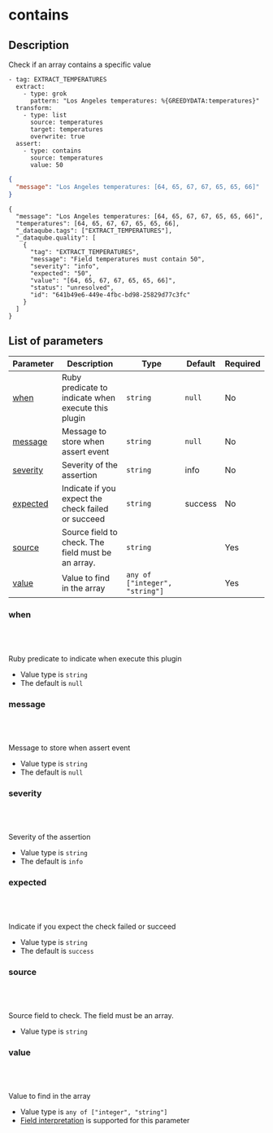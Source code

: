# contains <Badge type='tip' text='community' vertical='top' />

## Description

Check if an array contains a specific value


  <CodeGroup>
  <CodeGroupItem title='CONFIG'>

```yaml{11-13}
- tag: EXTRACT_TEMPERATURES
  extract:
    - type: grok
      pattern: "Los Angeles temperatures: %{GREEDYDATA:temperatures}"
  transform:
    - type: list
      source: temperatures
      target: temperatures
      overwrite: true
  assert:
    - type: contains
      source: temperatures
      value: 50
```

  </CodeGroupItem>
  <CodeGroupItem title='EVENT'>

```json
{
  "message": "Los Angeles temperatures: [64, 65, 67, 67, 65, 65, 66]"
}
```

  </CodeGroupItem>
  <CodeGroupItem title='OUTPUT'>

```json{5-15}
{
  "message": "Los Angeles temperatures: [64, 65, 67, 67, 65, 65, 66]",
  "temperatures": [64, 65, 67, 67, 65, 65, 66],
  "_dataqube.tags": ["EXTRACT_TEMPERATURES"],
  "_dataqube.quality": [
    {
      "tag": "EXTRACT_TEMPERATURES",
      "message": "Field temperatures must contain 50",
      "severity": "info",
      "expected": "50",
      "value": "[64, 65, 67, 67, 65, 65, 66]",
      "status": "unresolved",
      "id": "641b49e6-449e-4fbc-bd98-25829d77c3fc"
    }
  ]
}
```

  </CodeGroupItem>
</CodeGroup>


## List of parameters

| Parameter | Description | Type | Default | Required |
|---|---|---|---|---|
| [when](#when) | Ruby predicate to indicate when execute this plugin | <code>string</code> | `null` | No |
| [message](#message) | Message to store when assert event | <code>string</code> | `null` | No |
| [severity](#severity) | Severity of the assertion | <code>string</code> | info | No |
| [expected](#expected) | Indicate if you expect the check failed or succeed | <code>string</code> | success | No |
| [source](#source) | Source field to check. The field must be an array. | <code>string</code> |  | Yes |
| [value](#value) | Value to find in the array | <code>any of ["integer", "string"]</code> |  | Yes |

### when

<br/>
<Badge type='warning' text='optional' vertical='bottom' />
<br/><br/>
Ruby predicate to indicate when execute this plugin

- Value type is <code>string</code>
- The default is `null`

### message

<br/>
<Badge type='warning' text='optional' vertical='bottom' />
<br/><br/>
Message to store when assert event

- Value type is <code>string</code>
- The default is `null`

### severity

<br/>
<Badge type='warning' text='optional' vertical='bottom' />
<br/><br/>
Severity of the assertion

- Value type is <code>string</code>
- The default is `info`

### expected

<br/>
<Badge type='warning' text='optional' vertical='bottom' />
<br/><br/>
Indicate if you expect the check failed or succeed

- Value type is <code>string</code>
- The default is `success`

### source

<br/>
<Badge type='tip' text='required' vertical='bottom' />
<br/><br/>
Source field to check. The field must be an array.

- Value type is <code>string</code>

### value

<br/>
<Badge type='tip' text='required' vertical='bottom' />
<br/><br/>
Value to find in the array

- Value type is <code>any of ["integer", "string"]</code>
- [Field interpretation](#) is supported for this parameter

